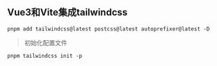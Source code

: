 ## Vue3和Vite集成tailwindcss

```shell
pnpm add tailwindcss@latest postcss@latest autoprefixer@latest -D
```

>初始化配置文件

```shell
pnpm tailwindcss init -p
```